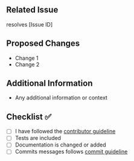 ## Related Issue
resolves [Issue ID]
<!-- Replace [Issue ID] with the issue id -->

## Proposed Changes
- Change 1
- Change 2

## Additional Information
- Any additional information or context

## Checklist ✅

- [ ] I have followed the [contributor guideline](LINK)
- [ ] Tests are included
- [ ] Documentation is changed or added
- [ ] Commits messages follows [commit guideline](LINK)
